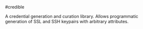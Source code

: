 #credible

A credential generation and curation library. Allows programmatic 
generation of SSL and SSH keypairs with arbitrary attributes. 
